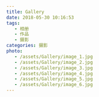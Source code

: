 ```yaml
---
title: Gallery
date: 2018-05-30 10:16:53
tags:
   - 相册
   - 作品
   - 摄影
categories: 摄影
photo:
   - /assets/Gallery/image_1.jpg
   - /assets/Gallery/image_2.jpg
   - /assets/Gallery/image_3.jpg
   - /assets/Gallery/image_4.jpg
   - /assets/Gallery/image_5.jpg
   - /assets/Gallery/image_6.jpg
---
```

